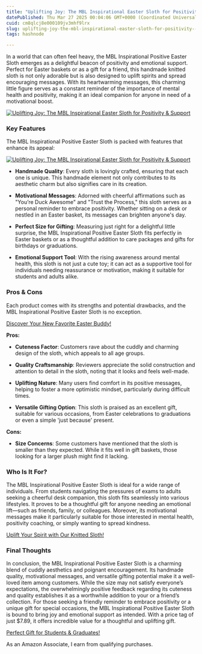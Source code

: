 ```yaml
---
title: "Uplifting Joy: The MBL Inspirational Easter Sloth for Positivity & Support"
datePublished: Thu Mar 27 2025 00:04:06 GMT+0000 (Coordinated Universal Time)
cuid: cm8qlcj8e000109jv3mhf9lrx
slug: uplifting-joy-the-mbl-inspirational-easter-sloth-for-positivity--support
tags: hashnode

---
```


<p>In a world that can often feel heavy, the MBL Inspirational Positive Easter Sloth emerges as a delightful beacon of positivity and emotional support. Perfect for Easter baskets or as a gift for a friend, this handmade knitted sloth is not only adorable but is also designed to uplift spirits and spread encouraging messages. With its heartwarming messages, this charming little figure serves as a constant reminder of the importance of mental health and positivity, making it an ideal companion for anyone in need of a motivational boost.</p>
<a href='https://www.amazon.com/dp/B0DCBZZGJX?tag=myreviews0fcb-20' target='_blank' rel='nofollow'>
<img src='https://m.media-amazon.com/images/I/81RqLk2CXYL._AC_SL1500_.jpg' alt='Uplifting Joy: The MBL Inspirational Easter Sloth for Positivity & Support' style='display: block; margin: auto; max-width: 100%; height: auto;'>
</a>
<h3>Key Features</h3>
<p>The MBL Inspirational Positive Easter Sloth is packed with features that enhance its appeal:</p>
<a href='https://www.amazon.com/dp/B0DCBZZGJX?tag=myreviews0fcb-20' target='_blank' rel='nofollow'>
<img src='https://m.media-amazon.com/images/I/717ASgvxwQL._AC_SL1500_.jpg' alt='Uplifting Joy: The MBL Inspirational Easter Sloth for Positivity & Support' style='display: block; margin: auto; max-width: 100%; height: auto;'>
</a>
<ul>
<li>
<p><strong>Handmade Quality</strong>: Every sloth is lovingly crafted, ensuring that each one is unique. This handmade element not only contributes to its aesthetic charm but also signifies care in its creation.</p>
</li>
<li>
<p><strong>Motivational Messages</strong>: Adorned with cheerful affirmations such as &quot;You’re Duck Awesome&quot; and &quot;Trust the Process,&quot; this sloth serves as a personal reminder to embrace positivity. Whether sitting on a desk or nestled in an Easter basket, its messages can brighten anyone's day.</p>
</li>
<li>
<p><strong>Perfect Size for Gifting</strong>: Measuring just right for a delightful little surprise, the MBL Inspirational Positive Easter Sloth fits perfectly in Easter baskets or as a thoughtful addition to care packages and gifts for birthdays or graduations.</p>
</li>
<li>
<p><strong>Emotional Support Tool</strong>: With the rising awareness around mental health, this sloth is not just a cute toy; it can act as a supportive tool for individuals needing reassurance or motivation, making it suitable for students and adults alike.</p>
</li>
</ul>
<h3>Pros &amp; Cons</h3>
<p>Each product comes with its strengths and potential drawbacks, and the MBL Inspirational Positive Easter Sloth is no exception.</p>
<p><a href='https://www.amazon.com/dp/B0DCBZZGJX?tag=myreviews0fcb-20' target='_blank' rel='nofollow'>Discover Your New Favorite Easter Buddy!</a></p>
<p><strong>Pros:</strong></p>
<ul>
<li>
<p><strong>Cuteness Factor</strong>: Customers rave about the cuddly and charming design of the sloth, which appeals to all age groups.</p>
</li>
<li>
<p><strong>Quality Craftsmanship</strong>: Reviewers appreciate the solid construction and attention to detail in the sloth, noting that it looks and feels well-made.</p>
</li>
<li>
<p><strong>Uplifting Nature</strong>: Many users find comfort in its positive messages, helping to foster a more optimistic mindset, particularly during difficult times.</p>
</li>
<li>
<p><strong>Versatile Gifting Option</strong>: This sloth is praised as an excellent gift, suitable for various occasions, from Easter celebrations to graduations or even a simple 'just because' present.</p>
</li>
</ul>
<p><strong>Cons:</strong></p>
<ul>
<li><strong>Size Concerns</strong>: Some customers have mentioned that the sloth is smaller than they expected. While it fits well in gift baskets, those looking for a larger plush might find it lacking.</li>
</ul>
<h3>Who Is It For?</h3>
<p>The MBL Inspirational Positive Easter Sloth is ideal for a wide range of individuals. From students navigating the pressures of exams to adults seeking a cheerful desk companion, this sloth fits seamlessly into various lifestyles. It proves to be a thoughtful gift for anyone needing an emotional lift—such as friends, family, or colleagues. Moreover, its motivational messages make it particularly suitable for those interested in mental health, positivity coaching, or simply wanting to spread kindness.</p>
<p><a href='https://www.amazon.com/dp/B0DCBZZGJX?tag=myreviews0fcb-20' target='_blank' rel='nofollow'>Uplift Your Spirit with Our Knitted Sloth!</a></p>
<h3>Final Thoughts</h3>
<p>In conclusion, the MBL Inspirational Positive Easter Sloth is a charming blend of cuddly aesthetics and poignant encouragement. Its handmade quality, motivational messages, and versatile gifting potential make it a well-loved item among customers. While the size may not satisfy everyone’s expectations, the overwhelmingly positive feedback regarding its cuteness and quality establishes it as a worthwhile addition to your or a friend’s collection. For those seeking a friendly reminder to embrace positivity or a unique gift for special occasions, the MBL Inspirational Positive Easter Sloth is bound to bring joy and emotional support as intended. With a price tag of just $7.89, it offers incredible value for a thoughtful and uplifting gift.</p>
<p><a href='https://www.amazon.com/dp/B0DCBZZGJX?tag=myreviews0fcb-20' target='_blank' rel='nofollow'>Perfect Gift for Students & Graduates!</a></p>
<p>As an Amazon Associate, I earn from qualifying purchases.</p>